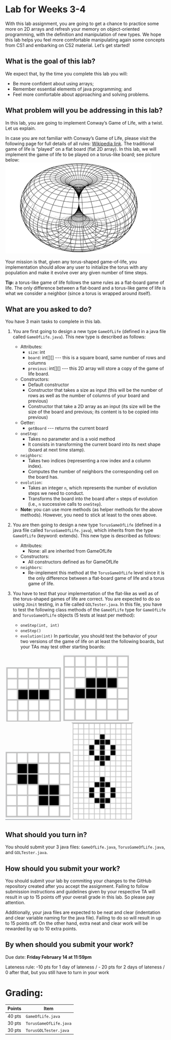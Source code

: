 # Lab for Weeks 3-4
With this lab assignment, you are going to get a chance to practice some more on 2D arrays and refresh your memory on object-oriented programming, with the definition and manipulation of new types. We hope this lab helps you feel more comfortable manipulating again some concepts from CS1 and embarking on CS2 material. Let’s get started!

## What is the goal of this lab?
We expect that, by the time you complete this lab you will:
* Be more confident about using arrays;
* Remember essential elements of java programming; and 
* Feel more comfortable about approaching and solving problems. 

## What problem will you be addressing in this lab? 
In this lab, you are going to implement Conway’s Game of Life, with a twist. Let us explain.

In case you are not familiar with Conway’s Game of Life, please visit the following page for full details of all rules: [Wikipedia link](https://en.wikipedia.org/wiki/Conway%27s_Game_of_Life). The traditional game of life is “played” on a flat board (flat 2D array). In this lab, we will implement the game of life to be played on a torus-like board; see picture below:
![torus](/torus.png)

Your mission is that, given any torus-shaped game-of-life, you implementation should allow any user to initialize the torus with any population and make it evolve over any given number of time steps. 

**Tip:** a torus-like game of life follows the same rules as a flat-board game of life. The only difference between a flat-board and a torus-like game of life is what we consider a neighbor (since a torus is wrapped around itself).

## What are you asked to do? 
You have 3 main tasks to complete in this lab.

1. You are first going to design a new type `GameOfLife` (defined in a java file called `GameOfLife.java`). This new type is described as follows: 
    * Attributes:
        * `size`: int
        * `board`: int[][] --- this is a square board, same number of rows and columns
        * `previous`: int[][] --- this 2D array will store a copy of the game of life board.
    * Constructors:
        * Default constructor
        * Constructor that takes a size as input (this will be the number of rows as well as the number of columns of your board and previous)
        * Constructor that take a 2D array as an input (its size will be the size of the board and previous; its content is to be copied into previous)
    * Getter:
        * `getBoard` --- returns the current board
    * `oneStep`: 
        * Takes no parameter and is a void method
        * It consists in transforming the current board into its next shape (board at next time stamp).
    * `neighbors`:
        * Takes two indices (representing a row index and a column index).
        * Computes the number of neighbors the corresponding cell on the board has.
    * `evolution`:
        * Takes an integer `n`, which represents the number of evolution steps we need to conduct.
        * Transforms the board into the board after `n` steps of evolution (i.e., `n` successive calls to `oneStep`).
    * **Note:** you can use more methods (as helper methods for the above methods). However, you need to stick at least to the ones above.

1. You are then going to design a new type `TorusGameOfLife` (defined in a java file called `TorusGameOfLife.java`), which inherits from the type `GameOfLife` (keyword: extends). This new type is described as follows: 

    * Attributes:
        * None: all are inherited from GameOfLife
    * Constructors:
        * All constructors defined as for GameOfLife
    * `neighbors`:
        * Re-implement this method at the `TorusGameOfLife` level since it is the only difference between a flat-board game of life and a torus game of life. 

1. You have to test that your implementation of the flat-like as well as of the torus-shaped games of life are correct. You are expected to do so using `JUnit` testing, in a file called `GOLTester.java`.
In this file, you have to test the following class methods of the `GameOfLife` type for `GameOfLife` and `TorusGameOfLife` objects (5 tests at least per method):
    * `oneStep(int, int)`
    * `oneStep()`
    * `evolution(int)`
In particular, you should test the behavior of your two versions of the game of life on at least the following boards, but your TAs may test other starting boards: 

![example1](/example1.png)
![example2](/example2.png)
![example3](/example3.png)
![example4](/example4.png)

## What should you turn in?
You should submit your 3 java files: `GameOfLife.java`, `TorusGameOfLife.java`, and `GOLTester.java`.

## How should you submit your work?
You should submit your lab by commiting your changes to the GitHub repository created after you accept the assignment. 
Failing to follow submission instructions and guidelines given by your respective TA will result in up to 15 points off your overall grade in this lab. So please pay attention. 

Additionally, your java files are expected to be neat and clear (indentation and clear variable naming for the java file). Failing to do so will result in up to 15 points off. On the other hand, extra neat and clear work will be rewarded by up to 10 extra points.

## By when should you submit your work?
Due date: **Friday February 14 at 11:59pm**

Lateness rule: -10 pts for 1 day of lateness / - 20 pts for 2 days of lateness / 0 after that, but you still have to turn in your work 


# Grading: 
| Points | Item |
| --- | --- |
| 40 pts	| `GameOfLife.java` |
| 30 pts	| `TorusGameOfLife.java`| 
| 30 pts	| `TorusGOLTester.java`| 

